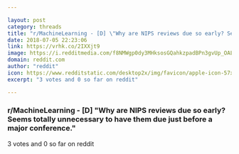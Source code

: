```yaml
---

layout: post
category: threads
title: "r/MachineLearning - [D] \"Why are NIPS reviews due so early? Seems totally unnecessary to have them due just before a major conference.\""
date: 2018-07-05 22:23:06
link: https://vrhk.co/2IXXjt9
image: https://i.redditmedia.com/f8NMWgp0dy3MHksosGQahkzpadBPn3gvUp_OAL7ffS4.jpg?s=c7dffaf03e2c7c28ff21589ee6f2b9a3
domain: reddit.com
author: "reddit"
icon: https://www.redditstatic.com/desktop2x/img/favicon/apple-icon-57x57.png
excerpt: "3 votes and 0 so far on reddit"

---
```


### r/MachineLearning - [D] "Why are NIPS reviews due so early? Seems totally unnecessary to have them due just before a major conference."

3 votes and 0 so far on reddit